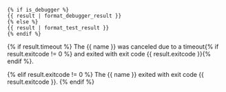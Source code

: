 ```
{% if is_debugger %}
{{ result | format_debugger_result }}
{% else %}
{{ result | format_test_result }}
{% endif %}
```
{% if result.timeout %}
The {{ name }} was canceled due to a timeout{% if result.exitcode != 0 %} and exited with exit code {{ result.exitcode }}{% endif %}.

{% elif result.exitcode != 0 %}
The {{ name }} exited with exit code {{ result.exitcode }}.
{% endif %}
